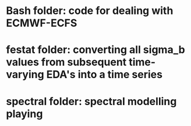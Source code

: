 # Bash folder:     code for dealing with ECMWF-ECFS 
# festat folder:   converting all sigma_b values from subsequent time-varying EDA's into a time series
# spectral folder: spectral modelling playing
